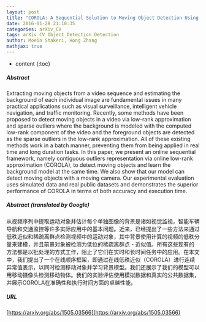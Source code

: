 ```yaml
---
layout: post
title: "COROLA: A Sequential Solution to Moving Object Detection Using Low-rank Approximation"
date: 2016-01-28 21:10:35
categories: arXiv_CV
tags: arXiv_CV Object_Detection Detection
author: Moein Shakeri, Hong Zhang
mathjax: true
---
```


* content
{:toc}

##### Abstract
Extracting moving objects from a video sequence and estimating the background of each individual image are fundamental issues in many practical applications such as visual surveillance, intelligent vehicle navigation, and traffic monitoring. Recently, some methods have been proposed to detect moving objects in a video via low-rank approximation and sparse outliers where the background is modeled with the computed low-rank component of the video and the foreground objects are detected as the sparse outliers in the low-rank approximation. All of these existing methods work in a batch manner, preventing them from being applied in real time and long duration tasks. In this paper, we present an online sequential framework, namely contiguous outliers representation via online low-rank approximation (COROLA), to detect moving objects and learn the background model at the same time. We also show that our model can detect moving objects with a moving camera. Our experimental evaluation uses simulated data and real public datasets and demonstrates the superior performance of COROLA in terms of both accuracy and execution time.

##### Abstract (translated by Google)
从视频序列中提取运动对象并估计每个单独图像的背景是诸如视觉监视，智能车辆导航和交通监控等许多实际应用中的基本问题。近来，已经提出了一些方法来通过低秩近似和稀疏离群点检测视频中的运动对象，其中背景使用计算的视频的低秩分量来建模，并且前景对象被检测为低位的稀疏离群点 - 近似值。所有这些现有的方法都是以批处理的方式工作，阻止了它们在实时和长时间任务中的应用。在本文中，我们提出了一个在线顺序框架，即通过在线低秩近似（COROLA）进行连续异常值表示，以同时检测移动对象并学习背景模型。我们还展示了我们的模型可以用移动摄像头检测移动物体。我们的实验评估使用模拟数据和真实的公共数据集，并展示COROLA在准确性和执行时间方面的卓越性能。

##### URL
[https://arxiv.org/abs/1505.03566](https://arxiv.org/abs/1505.03566)

